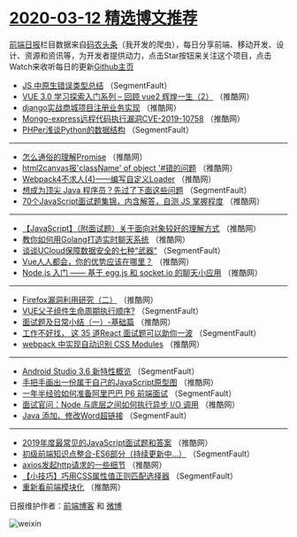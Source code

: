 # [2020-03-12 精选博文推荐](http://hao.caibaojian.com/date/2020/03/12)

[前端日报](http://caibaojian.com/c/news)栏目数据来自[码农头条](http://hao.caibaojian.com/)（我开发的爬虫），每日分享前端、移动开发、设计、资源和资讯等，为开发者提供动力，点击Star按钮来关注这个项目，点击Watch来收听每日的更新[Github主页](https://github.com/kujian/frontendDaily)
* [JS 中原生错误类型总结](http://hao.caibaojian.com/139255.html) （SegmentFault）
* [VUE 3.0 学习探索入门系列 &#8211; 回顾 vue2 辉煌一生（2）](http://hao.caibaojian.com/139287.html) （推酷网）
* [django实战商城项目注册业务实现](http://hao.caibaojian.com/139266.html) （推酷网）
* [Mongo-express远程代码执行漏洞CVE-2019-10758](http://hao.caibaojian.com/139277.html) （推酷网）
* [PHPer浅谈Python的数据结构](http://hao.caibaojian.com/139256.html) （SegmentFault）

***
* [怎么通俗的理解Promise](http://hao.caibaojian.com/139288.html) （推酷网）
* [html2canvas报&#039;className&#039; of object &#039;#错的问题](http://hao.caibaojian.com/139267.html) （推酷网）
* [Webpack4不求人(4)——编写自定义Loader](http://hao.caibaojian.com/139278.html) （推酷网）
* [想成为顶尖 Java 程序员？先过了下面这些问题](http://hao.caibaojian.com/139257.html) （SegmentFault）
* [70个JavaScript面试题集锦，内含解答，自测 JS 掌握程度](http://hao.caibaojian.com/139289.html) （推酷网）

***
* [【JavaScript】（附面试题）关于面向对象较好的理解方式](http://hao.caibaojian.com/139268.html) （推酷网）
* [教你如何用Golang打造实时聊天系统](http://hao.caibaojian.com/139279.html) （推酷网）
* [谈谈UCloud保障数据安全的七种“武器”](http://hao.caibaojian.com/139258.html) （SegmentFault）
* [Vue人人都会，你的优势应该在哪里？](http://hao.caibaojian.com/139290.html) （推酷网）
* [Node.js 入门 —— 基于 egg.js 和 socket.io 的聊天小应用](http://hao.caibaojian.com/139269.html) （推酷网）

***
* [Firefox漏洞利用研究（二）](http://hao.caibaojian.com/139280.html) （推酷网）
* [VUE父子组件生命周期执行顺序?](http://hao.caibaojian.com/139259.html) （SegmentFault）
* [面试题及日常小结（一）-基础篇](http://hao.caibaojian.com/139270.html) （推酷网）
* [工作不好找， 这 35 道React 面试题可以助你一波](http://hao.caibaojian.com/139249.html) （SegmentFault）
* [webpack 中实现自动识别 CSS Modules](http://hao.caibaojian.com/139281.html) （推酷网）

***
* [Android  Studio 3.6 新特性概览](http://hao.caibaojian.com/139260.html) （SegmentFault）
* [手把手画出一份属于自己的JavaScript原型图](http://hao.caibaojian.com/139271.html) （推酷网）
* [一年半经验如何准备阿里巴巴 P6 前端面试](http://hao.caibaojian.com/139250.html) （SegmentFault）
* [面试官问：Node 与底层之间如何执行异步 I/O 调用](http://hao.caibaojian.com/139282.html) （推酷网）
* [Java 添加、修改Word超链接](http://hao.caibaojian.com/139261.html) （SegmentFault）

***
* [2019年度最常见的JavaScript面试题和答案](http://hao.caibaojian.com/139272.html) （推酷网）
* [初级前端知识点整合-ES6部分（持续更新中&#8230;）](http://hao.caibaojian.com/139251.html) （SegmentFault）
* [axios发起http请求的一些细节](http://hao.caibaojian.com/139283.html) （推酷网）
* [【小技巧】巧用CSS属性值正则匹配选择器](http://hao.caibaojian.com/139262.html) （SegmentFault）
* [重新看前端模块化](http://hao.caibaojian.com/139273.html) （推酷网）

日报维护作者：[前端博客](http://caibaojian.com/) 和 [微博](http://caibaojian.com/go/weibo)

![weixin](https://user-images.githubusercontent.com/3055447/38468989-651132ac-3b80-11e8-8e6b-15122322a9d7.png)